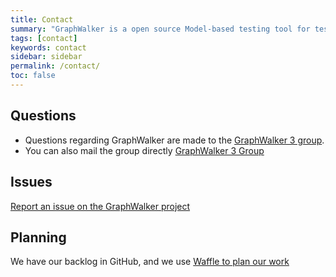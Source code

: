 ```yaml
---
title: Contact
summary: "GraphWalker is a open source Model-based testing tool for test automation. This page contains information when you need to ask questions or to get support on GraphWalker."
tags: [contact]
keywords: contact
sidebar: sidebar
permalink: /contact/
toc: false
---
```



## Questions

* Questions regarding GraphWalker are made to the <a href="https://groups.google.com/forum/?utm_medium=email&utm_source=footer#!forum/graphwalker-3"> GraphWalker 3 group</a>.
* You can also mail the group directly [GraphWalker 3 Group](mailto:graphwalker-3@googlegroups.com) 


## Issues

[Report an issue on the GraphWalker project](https://github.com/GraphWalker/graphwalker-project/issues)

## Planning

We have our backlog in GitHub, and we use [Waffle to plan our work](https://waffle.io/GraphWalker/graphwalker-project)
